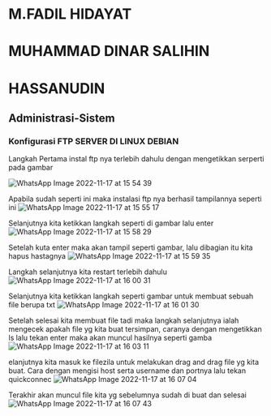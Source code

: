 # M.FADIL HIDAYAT
# MUHAMMAD DINAR SALIHIN
# HASSANUDIN

## Administrasi-Sistem
### Konfigurasi FTP SERVER DI LINUX DEBIAN

Langkah Pertama instal ftp nya terlebih dahulu dengan mengetikkan serperti pada gambar

![WhatsApp Image 2022-11-17 at 15 54 39](https://user-images.githubusercontent.com/74998124/202404360-4b65f6d1-9b1a-438c-bb7b-4234060c4116.jpeg)

Apabila sudah seperti ini maka instalasi ftp nya berhasil tampilannya seperti ini
![WhatsApp Image 2022-11-17 at 15 55 17](https://user-images.githubusercontent.com/74998124/202404522-ec624786-3f2a-47c0-853f-6f6146c03aa5.jpeg)

Selanjutnya kita ketikkan langkah seperti di gambar lalu enter
![WhatsApp Image 2022-11-17 at 15 58 29](https://user-images.githubusercontent.com/74998124/202404809-84f30087-2bd0-415c-b7fd-6fa8fc40dbc9.jpeg)

Setelah kuta enter maka akan tampil seperti gambar, lalu dibagian itu kita hapus hastagnya
![WhatsApp Image 2022-11-17 at 15 59 35](https://user-images.githubusercontent.com/74998124/202404925-88ea5684-71c5-40f1-ab95-9eae1da58da8.jpeg)

Langkah selanjutnya kita restart terlebih dahulu
![WhatsApp Image 2022-11-17 at 16 00 31](https://user-images.githubusercontent.com/74998124/202405092-40adf6fb-d8cc-4dad-9fcd-67f319c25032.jpeg)

Selanjutnya kita ketikkan langkah seperti gambar untuk membuat sebuah file berupa txt
![WhatsApp Image 2022-11-17 at 16 01 30](https://user-images.githubusercontent.com/74998124/202405221-24e7789d-33f0-47da-8765-c6588565af7c.jpeg)

Setelah selesai kita membuat file tadi maka langkah selanjutnya ialah mengecek apakah file yg kita buat tersimpan, caranya dengan mengetikkan ls lalu tekan enter maka akan muncul hasilnya seperti gamba
![WhatsApp Image 2022-11-17 at 16 03 11](https://user-images.githubusercontent.com/74998124/202405633-c0ac1375-0ea1-4eb5-8375-336fd87a5ffe.jpeg)

elanjutnya kita masuk ke filezila untuk melakukan drag and drag file yg kita buat. Cara dengan mengisi host serta username dan portnya lalu tekan quickconnec
![WhatsApp Image 2022-11-17 at 16 07 04](https://user-images.githubusercontent.com/74998124/202405750-d3841c19-f644-4896-96ee-85c008f2ac49.jpeg)

Terakhir akan muncul file kita yg sebelumnya sudah di buat dan selesai
![WhatsApp Image 2022-11-17 at 16 07 43](https://user-images.githubusercontent.com/74998124/202406087-53c808ee-a0c5-4f3c-a3ce-02e78ae562cc.jpeg)

